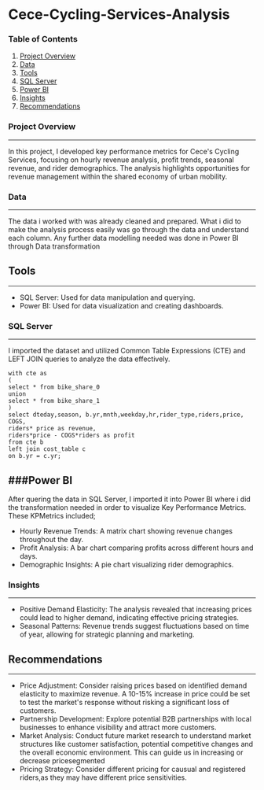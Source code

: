 # Cece-Cycling-Services-Analysis


### Table of Contents
1. [Project Overview](#project-overview)
2. [Data](#data)
3. [Tools](#tools)
4. [SQL Server](#sql-server)
5. [Power BI](#power-bi)
6. [Insights](#insights)
7. [Recommendations](#recommendations)


### Project Overview
---
In this project, I developed key performance metrics for Cece's Cycling Services, focusing on hourly revenue analysis, profit trends, seasonal revenue, and rider demographics. The analysis highlights opportunities for revenue management within the shared economy of urban mobility.

### Data
---
The data i worked with was already cleaned and prepared. What i did to make the analysis process easily was go through the data and understand each column. Any further data modelling needed was done in Power BI through Data transformation

## Tools 
---
- SQL Server: Used for data manipulation and querying.
- Power BI: Used for data visualization and creating dashboards.


### SQL Server
---
 I imported the dataset and utilized Common Table Expressions (CTE) and LEFT JOIN queries to analyze the data effectively.
 ```
with cte as
(
select * from bike_share_0
union
select * from bike_share_1 
)
select dteday,season, b.yr,mnth,weekday,hr,rider_type,riders,price, COGS,
riders* price as revenue,
riders*price - COGS*riders as profit
from cte b
left join cost_table c
on b.yr = c.yr;
```
   
###Power BI
---
 After quering the data in SQL Server, I imported it into Power BI where i did the transformation needed in order to visualize Key Performance Metrics. These KPMetrics included;
   - Hourly Revenue Trends: A matrix chart showing revenue changes throughout the day.
   - Profit Analysis: A bar chart comparing profits across different hours and days.
   - Demographic Insights: A pie chart visualizing rider demographics.

### Insights
---
- Positive Demand Elasticity: The analysis revealed that increasing prices could lead to higher demand, indicating effective pricing strategies.
- Seasonal Patterns: Revenue trends suggest fluctuations based on time of year, allowing for strategic planning and marketing.

## Recommendations
---
- Price Adjustment: Consider raising prices based on identified demand elasticity to maximize revenue. A 10-15% 
increase in price could be set to test the market's 
response without risking a significant loss of customers.
- Partnership Development: Explore potential B2B partnerships with local businesses to enhance visibility and attract more customers.
- Market Analysis: Conduct future market research to understand market structures like customer satisfaction, potential competitive changes and the overall economic environment. This can guide us in increasing or decrease pricesegmented
- Pricing Strategy: Consider different pricing for causual and registered riders,as they may have different price sensitivities.

